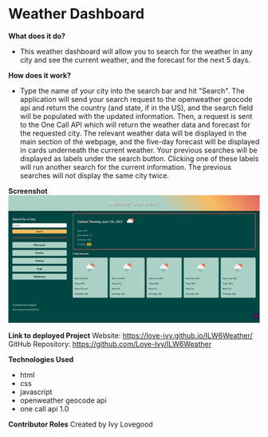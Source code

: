 # Weather Dashboard

**What does it do?**

- This weather dashboard will allow you to search for the weather in any city and see the current weather, and the forecast for the next 5 days.

**How does it work?**

- Type the name of your city into the search bar and hit "Search". The application will send your search request to the openweather geocode api and return the country (and state, if in the US), and the search field will be populated with the updated information. Then, a request is sent to the One Call API which will return the weather data and forecast for the requested city. The relevant weather data will be displayed in the main section of the webpage, and the five-day forecast will be displayed in cards underneath the current weather. Your previous searches will be displayed as labels under the search button. Clicking one of these labels will run another search for the current information. The previous searches will not display the same city twice.

**Screenshot**
![Screenshot](./assets/images/screenshot.png)

**Link to deployed Project**
Website: https://love-ivy.github.io/ILW6Weather/
GitHub Repository: https://github.com/Love-Ivy/ILW6Weather

**Technologies Used**

- html
- css
- javascript
- openweather geocode api
- one call api 1.0

**Contributor Roles**
Created by Ivy Lovegood
